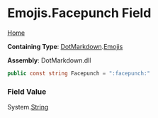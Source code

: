 # Emojis\.Facepunch Field

[Home](../../../README.md)

**Containing Type**: [DotMarkdown](../../README.md)\.[Emojis](../README.md)

**Assembly**: DotMarkdown\.dll

```csharp
public const string Facepunch = ":facepunch:"
```

### Field Value

System\.[String](https://docs.microsoft.com/en-us/dotnet/api/system.string)